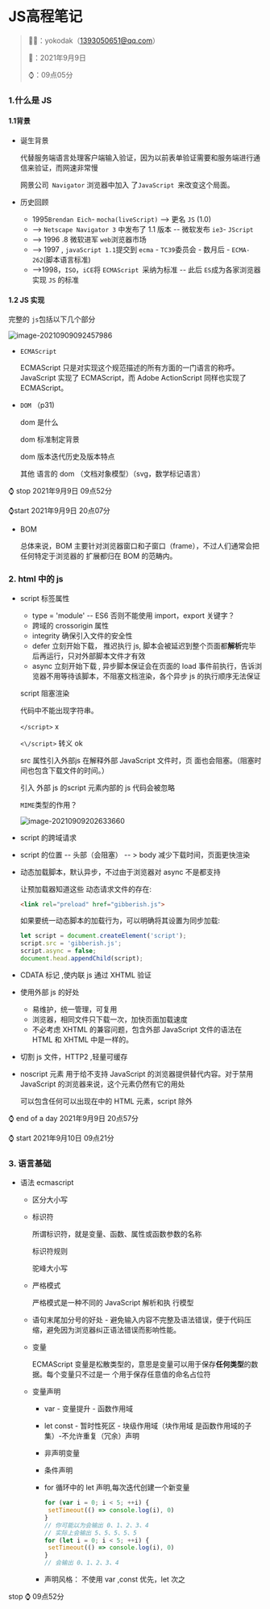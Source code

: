 # JS高程笔记

>🙎‍♂️：yokodak（1393050651@qq.com）
>
>📅：2021年9月9日
>
>⌚：09点05分

### 1.什么是 JS

#### 1.1背景

- 诞生背景

  代替服务端语言处理客户端输入验证，因为以前表单验证需要和服务端进行通信来验证，而网速非常慢

  网景公司` Navigator` 浏览器中加入 了`JavaScript `来改变这个局面。

- 历史回顾

  - 1995`Brendan Eich`- `mocha(liveScript)` --> 更名 `JS` (1.0) 
  - --> `Netscape Navigator 3` 中发布了 1.1 版本 -- 微软发布 `ie3`- `JScript` 
  - --> 1996 .8 微软进军 `web`浏览器市场 
  - --> 1997 , `javaScript 1.1`提交到 `ecma` - `TC39`委员会 - 数月后 - `ECMA-262`(脚本语言标准) 
  - -->1998，`ISO`，`iCE`将 `ECMAScript `采纳为标准 -- 此后 `ES`成为各家浏览器实现 `JS` 的标准

#### 1.2 JS 实现

完整的 `js`包括以下几个部分

![image-20210909092457986](https://gitee.com/yaorunhua/runbed/raw/master/img/LX_work/image-20210909092457986.png)

- `ECMAScript`

  ECMAScript 只是对实现这个规范描述的所有方面的一门语言的称呼。JavaScript 实现了 ECMAScript，而 Adobe ActionScript 同样也实现了 ECMAScript。
  
- `DOM` （p31)

  dom 是什么

  dom 标准制定背景

  dom 版本迭代历史及版本特点

  其他 语言的 dom （文档对象模型）（svg，数学标记语言）

⌚ stop 2021年9月9日 09点52分

⌚start 2021年9月9日 20点07分

- BOM

  总体来说，BOM 主要针对浏览器窗口和子窗口（frame），不过人们通常会把任何特定于浏览器的 扩展都归在 BOM 的范畴内。

### 2. html 中的 js

- script 标签属性 

  - type  = 'module' -- ES6 否则不能使用 import，export 关键字？
  - 跨域的 crossorigin 属性
  - integrity 确保引入文件的安全性
  - defer 立刻开始下载， 推迟执行 js, 脚本会被延迟到整个页面都**解析**完毕后再运行，只对外部脚本文件才有效
  - async 立刻开始下载 , 异步脚本保证会在页面的 load 事件前执行，告诉浏览器不用等待该脚本，不阻塞文档渲染，各个异步 js 的执行顺序无法保证

  script 阻塞渲染

  代码中不能出现字符串。

  `</script>` x

  `<\/script>` 转义 ok

  src 属性引入外部js 在解释外部 JavaScript 文件时，页 面也会阻塞。（阻塞时间也包含下载文件的时间。）

  引入 外部 js  的script 元素内部的 js 代码会被忽略

  `MIME`类型的作用？

  ![image-20210909202633660](https://gitee.com/yaorunhua/runbed/raw/master/img/LX_work/image-20210909202633660.png)

  

- script 的跨域请求

- script 的位置 -- 头部（会阻塞） -- > body 减少下载时间，页面更快渲染

- 动态加载脚本，默认异步，不过由于浏览器对 async 不是都支持

  让预加载器知道这些 动态请求文件的存在:

  ```html 
  <link rel="preload" href="gibberish.js"> 
  ```

  如果要统一动态脚本的加载行为，可以明确将其设置为同步加载:

  ```js
  let script = document.createElement('script');
  script.src = 'gibberish.js';
  script.async = false;
  document.head.appendChild(script); 
  ```

- CDATA 标记 ,使内联 js 通过 XHTML 验证

- 使用外部 js 的好处

  - 易维护，统一管理，可复用
  - 浏览器，相同文件只下载一次，加快页面加载速度
  - 不必考虑 XHTML 的兼容问题，包含外部 JavaScript 文件的语法在 HTML 和 XHTML 中是一样的。

- 切割 js 文件，HTTP2 ,轻量可缓存

- noscript 元素 用于给不支持 JavaScript 的浏览器提供替代内容。对于禁用 JavaScript 的浏览器来说，这个元素仍然有它的用处

  可以包含任何可以出现在中的 HTML 元素，script 除外

⌚ end of a day 2021年9月9日 20点57分 

⌚ start 2021年9月10日 09点21分

### 3. 语言基础

- 语法 ecmascript

  - 区分大小写

  - 标识符

    所谓标识符，就是变量、函数、属性或函数参数的名称

    标识符规则 

    驼峰大小写

  - 严格模式

    严格模式是一种不同的 JavaScript 解析和执 行模型

  - 语句末尾加分号的好处 - 避免输入内容不完整及语法错误，便于代码压缩，避免因为浏览器纠正语法错误而影响性能。

  - 变量

    ECMAScript 变量是松散类型的，意思是变量可以用于保存**任何类型**的数据。每个变量只不过是一 个用于保存任意值的命名占位符

  - 变量声明

    - var - 变量提升 - 函数作用域
    
    - let  const - 暂时性死区 - 块级作用域（块作用域 是函数作用域的子集）-不允许重复（冗余）声明
    
    - 非声明变量
    
    - 条件声明
    
    - for 循环中的 let 声明,每次迭代创建一个新变量
    
      ```js
      for (var i = 0; i < 5; ++i) {
       setTimeout(() => console.log(i), 0)
      }
      // 你可能以为会输出 0、1、2、3、4
      // 实际上会输出 5、5、5、5、5 
      for (let i = 0; i < 5; ++i) {
       setTimeout(() => console.log(i), 0)
      }
      // 会输出 0、1、2、3、4 
      ```
    
    - 声明风格： 不使用 var ,const 优先，let 次之

stop ⌚ 09点52分



